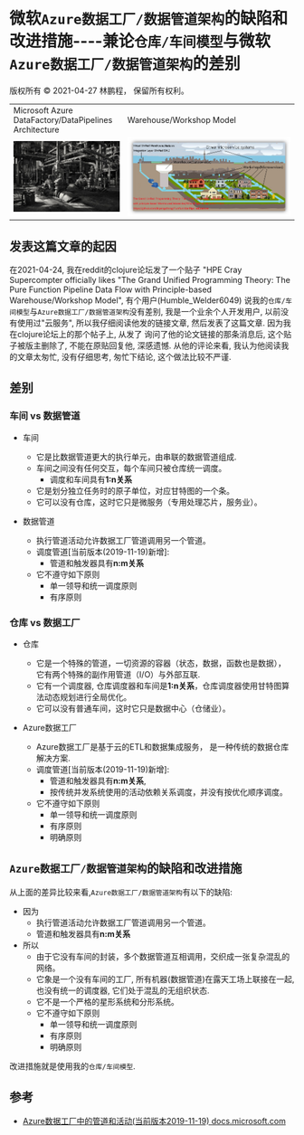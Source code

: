 # 微软`Azure数据工厂/数据管道架构`的缺陷和改进措施----兼论`仓库/车间模型`与微软`Azure数据工厂/数据管道架构`的差别

版权所有 © 2021-04-27 林鹏程， 保留所有权利。

<table>
<tr>
<td>Microsoft Azure DataFactory/DataPipelines Architecture</td>
<td>Warehouse/Workshop Model</td>
</tr>
<tr>
<td width="40%"><img src=./image/MsAzureDataFactoryPipe.jpg></td>
<td><img src=./Microservice_Architecture.png></td>
</tr>
</table>

## 发表这篇文章的起因

在2021-04-24, 我在reddit的clojure论坛发了一个贴子
"HPE Cray Supercompter officially likes 
"The Grand Unified Programming Theory: The Pure 
Function Pipeline Data Flow with Principle-based 
Warehouse/Workshop Model", 有个用户(Humble_Welder6049)
说我的`仓库/车间模型`与`Azure数据工厂/数据管道架构`没有差别,
我是一个业余个人开发用户, 以前没有使用过"云服务", 
所以我仔细阅读他发的链接文章, 然后发表了这篇文章.
因为我在clojure论坛上的那个帖子上, 从发了
询问了他的论文链接的那条消息后, 这个贴子被版主删除了,
不能在原贴回复他, 深感遗憾. 从他的评论来看, 
我认为他阅读我的文章太匆忙, 没有仔细思考,
匆忙下结论, 这个做法比较不严谨.

## 差别

### 车间 vs 数据管道

- 车间

  - 它是比数据管道更大的执行单元，由串联的数据管道组成.
  - 车间之间没有任何交互，每个车间只被仓库统一调度。
    - 调度和车间具有**1:n关系** 
  - 它是划分独立任务时的原子单位，对应甘特图的一个条。 
  - 它可以没有仓库，这时它只是微服务（专用处理芯片，服务业）。

  
- 数据管道

  - 执行管道活动允许数据工厂管道调用另一个管道。
  - 调度管道[当前版本(2019-11-19)新增]: 
    - 管道和触发器具有**n:m关系**
  - 它不遵守如下原则
    - 单一领导和统一调度原则
    - 有序原则

###  仓库 vs 数据工厂

- 仓库

  - 它是一个特殊的管道，一切资源的容器（状态，数据，函数也是数据），
    它有两个特殊的副作用管道（I/O）与外部互联.
  - 它有一个调度器, 仓库调度器和车间是**1:n关系**，仓库调度器使用甘特图算法动态规划进行全局优化。
  - 它可以没有普通车间，这时它只是数据中心（仓储业）。
  
- Azure数据工厂

  - Azure数据工厂是基于云的ETL和数据集成服务，
    是一种传统的数据仓库解决方案.
  - 调度管道[当前版本(2019-11-19)新增]: 
    - 管道和触发器具有**n:m关系**, 
    - 按传统并发系统使用的活动依赖关系调度，并没有按优化顺序调度。
  - 它不遵守如下原则
    - 单一领导和统一调度原则
    - 有序原则
    - 明确原则

## `Azure数据工厂/数据管道架构`的缺陷和改进措施

从上面的差异比较来看,`Azure数据工厂/数据管道架构`有以下的缺陷:

- 因为
  - 执行管道活动允许数据工厂管道调用另一个管道。
  - 管道和触发器具有**n:m关系**
- 所以
  - 由于它没有车间的封装，多个数据管道互相调用，交织成一张复杂混乱的网络。
  - 它象是一个没有车间的工厂, 所有机器(数据管道)在露天工场上联接在一起,
    也没有统一的调度器, 它们处于混乱的无组织状态.
  - 它不是一个严格的星形系统和分形系统。
  - 它不遵守如下原则
    - 单一领导和统一调度原则
    - 有序原则
    - 明确原则
  
改进措施就是使用我的`仓库/车间模型`.

## 参考

- [Azure数据工厂中的管道和活动(当前版本2019-11-19) docs.microsoft.com](https://docs.microsoft.com/en-us/azure/data-factory/concepts-pipelines-activities)
